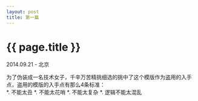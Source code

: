 ```yaml
---
layout: post
title: 第一篇
---
```


{{ page.title }}
================

<p class="meta"> 2014.09.21 - 北京</p>

为了伪装成一名技术女子，千辛万苦精挑细选的挑中了这个模版作为盗用的入手点，盗用的模版的入手点有那么4条标准：  
*.  不能太丑
*.  不能太花哨
*.  不能太复杂
*.  逻辑不能太混乱
